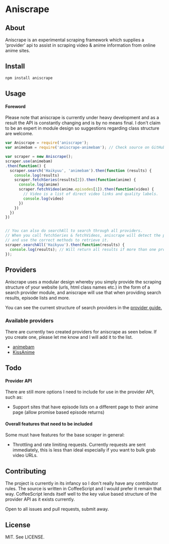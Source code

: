 # Aniscrape

## About

Aniscrape is an experimental scraping framework which supplies a 'provider' api to assist in scraping video & anime information from online anime sites.

## Install

```sh
npm install aniscrape
```

## Usage

#### Foreword
Please note that aniscrape is currently under heavy development and as a result the API is constantly changing and is by no means final. I don't claim to be an expert in module design so suggestions regarding class structure are welcome.

```js
var Aniscrape = require('aniscrape');
var animebam = require('aniscrape-animebam'); // Check source on GitHub for more info.

var scraper = new Aniscrape();
scraper.use(animebam)
.then(function() {
  scraper.search('Haikyuu', 'animebam').then(function (results) {
    console.log(results)
    scraper.fetchSeries(results[2]).then(function(anime) {
      console.log(anime)
      scraper.fetchVideo(anime.episodes[1]).then(function(video) {
        // Video is a list of direct video links and quality labels.
        console.log(video)
      })
    })
  })
})


// You can also do searchAll to search through all providers.
// When you call fetchSeries & fetchVideos, aniscrape will detect the provider automatically
// and use the correct methods to retrieve it.
scraper.searchAll('Haikyuu').then(function(results) {
  console.log(results); // Will return all results if more than one provider is supplied.
});
```

## Providers

Aniscrape uses a modular design whereby you simply provide the scraping structure of your website (urls, html class names etc.) in the form of a search provider module, and aniscrape will use that when providing search results, episode lists and more.

You can see the current structure of search providers in the [provider guide.](provider-guide.md)

### Available providers

There are currently two created providers for aniscrape as seen below. If you create one, please let me know and I will add it to the list.

- [animebam](https://github.com/roflmuffin/aniscrape-animebam)
- [KissAnime](https://github.com/roflmuffin/aniscrape-kissanime)

## Todo

#### Provider API

There are still more options I need to include for use in the provider API, such as:

- Support sites that have episode lists on a different page to their anime page (allow promise based episode returns)

#### Overall features that need to be included

Some must have features for the base scraper in general:

- Throttling and rate limiting requests. Currently requests are sent immediately, this is less than ideal especially if you want to bulk grab video URLs.

## Contributing

The project is currently in its infancy so I don't really have any contributor rules. The source is written in CoffeeScript and I would prefer it remain that way. CoffeeScript lends itself well to the key value based structure of the provider API as it exists currently.

Open to all issues and pull requests, submit away.

## License

MIT. See LICENSE.
